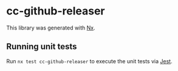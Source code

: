 # cc-github-releaser

This library was generated with [Nx](https://nx.dev).

## Running unit tests

Run `nx test cc-github-releaser` to execute the unit tests via [Jest](https://jestjs.io).
